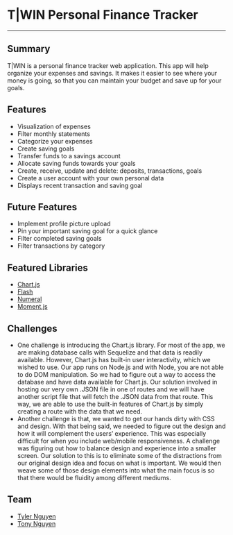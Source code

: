 # T|WIN  Personal Finance Tracker
- - - -
## Summary 
T|WIN is a personal finance tracker web application. This app will help organize your expenses and savings. It makes it easier to see where your money is going, so that you can maintain your budget and save up for your goals. 

## Features 
- Visualization of expenses 
- Filter monthly statements
- Categorize your expenses
- Create saving goals
- Transfer funds to a savings account
- Allocate saving funds towards your goals
- Create, receive, update and delete: deposits, transactions, goals
- Create a user account with your own personal data
- Displays recent transaction and saving goal

## Future Features
- Implement profile picture upload 
- Pin your important saving goal for a quick glance
- Filter completed saving goals
- Filter transactions by category

## Featured Libraries
- [Chart.js](https://www.chartjs.org/)
- [Flash](https://www.npmjs.com/package/connect-flash)
- [Numeral](https://www.npmjs.com/package/express-numeral)
- [Moment.js](https://momentjs.com/)

## Challenges
- One challenge is introducing the Chart.js library. For most of the app, we are making database calls with Sequelize and that data is readily available. However, Chart.js has built-in user interactivity, which we wished to use. Our app runs on Node.js and with Node, you are not able to do DOM manipulation. So we had to figure out a way to access the database and have data available for Chart.js. Our solution involved in hosting our very own .JSON file in one of routes and we will have another script file that will fetch the .JSON data from that route. This way, we are able to use the built-in features of Chart.js by simply creating a route with the data that we need. 
- Another challenge is that, we wanted to get our hands dirty with CSS and design. With that being said, we needed to figure out the design and how it will complement the users’ experience. This was especially difficult for when you include web/mobile responsiveness. A challenge was figuring out how to balance design and experience into a smaller screen. Our solution to this is to eliminate some of the distractions from our original design idea and focus on what is important. We would then weave some of those design elements into what the main focus is so that there would be fluidity among different mediums.

## Team 
- [Tyler Nguyen](https://github.com/nguyntyler)
- [Tony Nguyen](https://github.com/nguyntony)



